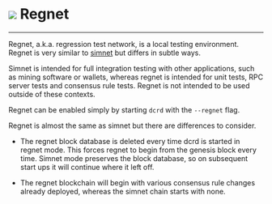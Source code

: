 # <img class="dcr-icon" src="/img/dcr-icons/Dcrtl.svg" /> Regnet

---

Regnet, a.k.a. regression test network, is a local testing environment. Regnet
is very similar to [simnet](simnet.md) but differs in subtle ways.

Simnet is intended for full integration testing with other applications, such as
mining software or wallets, whereas regnet is intended for unit tests, RPC
server tests and consensus rule tests. Regnet is not intended to be used outside
of these contexts.

Regnet can be enabled simply by starting `dcrd` with the `--regnet` flag.

Regnet is almost the same as simnet but there are differences to consider.

- The regnet block database is deleted every time dcrd is started in regnet
  mode. This forces regnet to begin from the genesis block every time. Simnet
  mode preserves the block database, so on subsequent start ups it will continue
  where it left off.

- The regnet blockchain will begin with various consensus rule changes already
  deployed, whereas the simnet chain starts with none.
